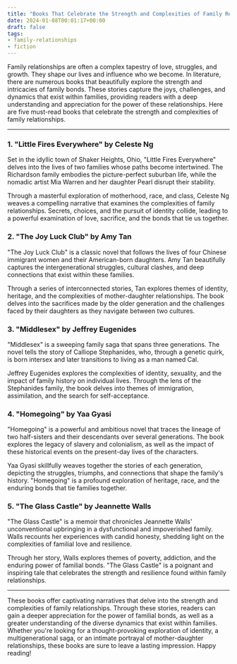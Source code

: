 ```yaml
---
title: "Books That Celebrate the Strength and Complexities of Family Relationships"
date: 2024-01-08T00:01:17+00:00
draft: false
tags: 
- family-relationships
- fiction
---
```


Family relationships are often a complex tapestry of love, struggles, and growth. They shape our lives and influence who we become. In literature, there are numerous books that beautifully explore the strength and intricacies of family bonds. These stories capture the joys, challenges, and dynamics that exist within families, providing readers with a deep understanding and appreciation for the power of these relationships. Here are five must-read books that celebrate the strength and complexities of family relationships.

---

### 1. "Little Fires Everywhere" by Celeste Ng

Set in the idyllic town of Shaker Heights, Ohio, "Little Fires Everywhere" delves into the lives of two families whose paths become intertwined. The Richardson family embodies the picture-perfect suburban life, while the nomadic artist Mia Warren and her daughter Pearl disrupt their stability.

Through a masterful exploration of motherhood, race, and class, Celeste Ng weaves a compelling narrative that examines the complexities of family relationships. Secrets, choices, and the pursuit of identity collide, leading to a powerful examination of love, sacrifice, and the bonds that tie us together.

### 2. "The Joy Luck Club" by Amy Tan

"The Joy Luck Club" is a classic novel that follows the lives of four Chinese immigrant women and their American-born daughters. Amy Tan beautifully captures the intergenerational struggles, cultural clashes, and deep connections that exist within these families.

Through a series of interconnected stories, Tan explores themes of identity, heritage, and the complexities of mother-daughter relationships. The book delves into the sacrifices made by the older generation and the challenges faced by their daughters as they navigate between two cultures.

### 3. "Middlesex" by Jeffrey Eugenides

"Middlesex" is a sweeping family saga that spans three generations. The novel tells the story of Calliope Stephanides, who, through a genetic quirk, is born intersex and later transitions to living as a man named Cal.

Jeffrey Eugenides explores the complexities of identity, sexuality, and the impact of family history on individual lives. Through the lens of the Stephanides family, the book delves into themes of immigration, assimilation, and the search for self-acceptance.

### 4. "Homegoing" by Yaa Gyasi

"Homegoing" is a powerful and ambitious novel that traces the lineage of two half-sisters and their descendants over several generations. The book explores the legacy of slavery and colonialism, as well as the impact of these historical events on the present-day lives of the characters.

Yaa Gyasi skillfully weaves together the stories of each generation, depicting the struggles, triumphs, and connections that shape the family's history. "Homegoing" is a profound exploration of heritage, race, and the enduring bonds that tie families together.

### 5. "The Glass Castle" by Jeannette Walls

"The Glass Castle" is a memoir that chronicles Jeannette Walls' unconventional upbringing in a dysfunctional and impoverished family. Walls recounts her experiences with candid honesty, shedding light on the complexities of familial love and resilience.

Through her story, Walls explores themes of poverty, addiction, and the enduring power of familial bonds. "The Glass Castle" is a poignant and inspiring tale that celebrates the strength and resilience found within family relationships.

---

These books offer captivating narratives that delve into the strength and complexities of family relationships. Through these stories, readers can gain a deeper appreciation for the power of familial bonds, as well as a greater understanding of the diverse dynamics that exist within families. Whether you're looking for a thought-provoking exploration of identity, a multigenerational saga, or an intimate portrayal of mother-daughter relationships, these books are sure to leave a lasting impression. Happy reading!